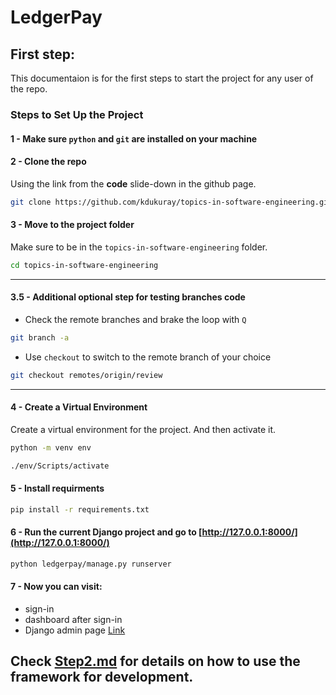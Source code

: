 # LedgerPay

## First step:

This documentaion is for the first steps to start the project for any user of the repo.

### Steps to Set Up the Project

#### 1 - Make sure `python` and `git` are installed on your machine

#### 2 - Clone the repo 
Using the link from the **code** slide-down in the github page.

```bash
git clone https://github.com/kdukuray/topics-in-software-engineering.git
```
#### 3 - Move to the project folder
Make sure to be in the `topics-in-software-engineering` folder.
```bash
cd topics-in-software-engineering
```
---


#### 3.5 - Additional optional step for testing branches code

- Check the remote branches and brake the loop with `Q`
```bash
git branch -a
```
- Use `checkout` to switch to the remote branch of your choice
```bash
git checkout remotes/origin/review
```


---
#### 4 - Create a Virtual Environment
Create a virtual environment for the project. And then activate it.
```bash
python -m venv env
```
```bash
./env/Scripts/activate
```

#### 5 - Install requirments

```bash
pip install -r requirements.txt
```

#### 6 - Run the current Django project and go to [http://127.0.0.1:8000/](http://127.0.0.1:8000/)

```bash
python ledgerpay/manage.py runserver
```
#### 7 - Now you can visit:
- sign-in
- dashboard after sign-in
- Django admin page [Link](http://127.0.0.1:8000/admin/)

## Check [Step2.md](Step2.md) for details on how to use the framework for development.